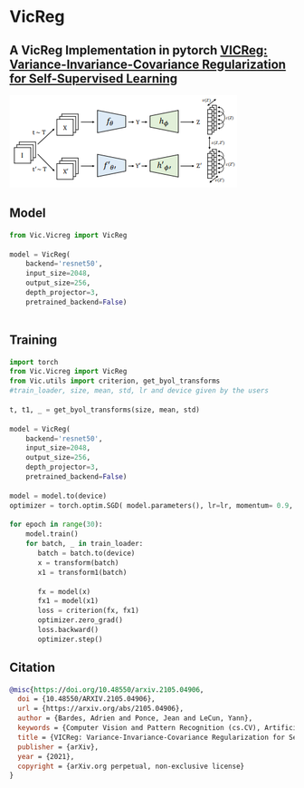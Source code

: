 # VicReg
## A VicReg Implementation in pytorch [VICReg: Variance-Invariance-Covariance Regularization for Self-Supervised Learning](https://arxiv.org/abs/2105.04906)

![VicReg architecture image from the paper](https://github.com/markpesic/VicReg/blob/master/images/vicreg.png?raw=true)

## Model
```python
from Vic.Vicreg import VicReg

model = VicReg(
    backend='resnet50',
    input_size=2048,
    output_size=256,
    depth_projector=3,
    pretrained_backend=False)
   
```

## Training
```python
import torch
from Vic.Vicreg import VicReg
from Vic.utils import criterion, get_byol_transforms
#train_loader, size, mean, std, lr and device given by the users

t, t1, _ = get_byol_transforms(size, mean, std)

model = VicReg(
    backend='resnet50',
    input_size=2048,
    output_size=256,
    depth_projector=3,
    pretrained_backend=False)
    
model = model.to(device)
optimizer = torch.optim.SGD( model.parameters(), lr=lr, momentum= 0.9, weight_decay=1.5e-4)

for epoch in range(30):
    model.train()
    for batch, _ in train_loader:
       batch = batch.to(device)
       x = transform(batch)
       x1 = transform1(batch)

       fx = model(x)
       fx1 = model(x1)
       loss = criterion(fx, fx1)
       optimizer.zero_grad()
       loss.backward()
       optimizer.step()

```

## Citation
```bibtex
@misc{https://doi.org/10.48550/arxiv.2105.04906,
  doi = {10.48550/ARXIV.2105.04906},
  url = {https://arxiv.org/abs/2105.04906},
  author = {Bardes, Adrien and Ponce, Jean and LeCun, Yann},
  keywords = {Computer Vision and Pattern Recognition (cs.CV), Artificial Intelligence (cs.AI), Machine Learning (cs.LG), FOS: Computer and information sciences, FOS: Computer and information sciences},
  title = {VICReg: Variance-Invariance-Covariance Regularization for Self-Supervised Learning},
  publisher = {arXiv},
  year = {2021},
  copyright = {arXiv.org perpetual, non-exclusive license}
}
```
